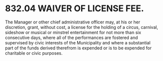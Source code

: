 832.04 WAIVER OF LICENSE FEE.
=============================

The Manager or other chief administrative officer may, at his or her
discretion, grant, without cost, a license for the holding of a circus,
carnival, sideshow or musical or minstrel entertainment for not more
than six consecutive days, where all of the performances are fostered
and supervised by civic interests of the Municipality and where a
substantial part of the funds derived therefrom is expended or is to be
expended for charitable or civic purposes.
